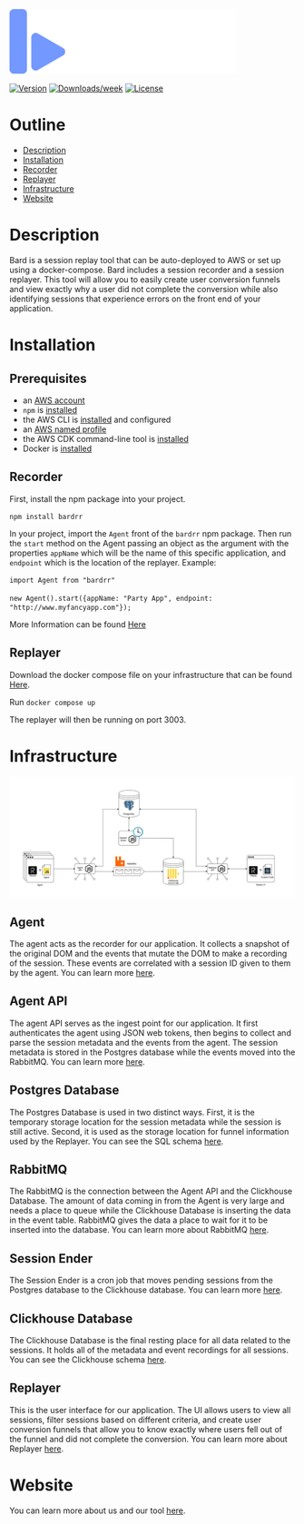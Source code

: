 <p align="left">
  <img src="https://github.com/bard-rr/.github/blob/main/profile/logo2.png?raw=true" width="400">
</p>
 
[![Version](https://img.shields.io/npm/v/bardrr)](https://www.npmjs.com/package/bardrr)
[![Downloads/week](https://img.shields.io/npm/dt/bardrr)](https://npmjs.org/package/bardrr)
[![License](https://img.shields.io/npm/l/monsoon-load-testing.svg)](https://github.com/minhphanhvu/bardrr/blob/master/package.json)

# Outline

- [Description](#Description)
- [Installation](#Installation)
- [Recorder](#Recorder)
- [Replayer](#Replayer)
- [Infrastructure](#Infrastructure)
- [Website](#website)

# Description

Bard is a session replay tool that can be auto-deployed to AWS or set up using a docker-compose. Bard includes a session recorder and a session replayer. This tool will allow you to easily create user conversion funnels and view exactly why a user did not complete the conversion while also identifying sessions that experience errors on the front end of your application.

# Installation

## Prerequisites

- an [AWS account](https://portal.aws.amazon.com/gp/aws/developer/registration/index.html?nc2=h_ct&src=default&tag=soumet-20)
- `npm` is [installed](https://www.npmjs.com/get-npm)
- the AWS CLI is [installed](https://docs.aws.amazon.com/cli/latest/userguide/install-cliv2.html?tag=soumet-20) and configured
- an [AWS named profile](https://docs.aws.amazon.com/cli/latest/userguide/cli-configure-profiles.html)
- the AWS CDK command-line tool is [installed](https://docs.aws.amazon.com/cdk/latest/guide/cli.html?tag=soumet-20)
- Docker is [installed](https://docs.docker.com/get-docker/)

## Recorder

First, install the npm package into your project.
 
```
npm install bardrr
```
 
In your project, import the `Agent` front of the `bardrr` npm package. Then run the `start` method on the Agent passing an object as the argument with
the properties `appName` which will be the name of this specific application, and `endpoint` which is the location of the replayer. Example:
 
```
import Agent from "bardrr"
 
new Agent().start({appName: "Party App", endpoint: "http://www.myfancyapp.com"});
```
 
More Information can be found [Here](https://github.com/bard-rr/agent)

## Replayer

Download the docker compose file on your infrastructure that can be found [Here](https://github.com/bard-rr/deploy).

Run `docker compose up`

The replayer will then be running on port 3003.


# Infrastructure

<p align="center">
  <img src="infra.JPG" width="1000">
</p>

## Agent

The agent acts as the recorder for our application. It collects a snapshot of the original DOM and the events that mutate the DOM to make a recording of the session. These events are correlated with a session ID given to them by the agent. You can learn more [here](https://github.com/bard-rr/agent).

## Agent API

The agent API serves as the ingest point for our application. It first authenticates the agent using JSON web tokens, then begins to collect and parse the session metadata and the events from the agent. The session metadata is stored in the Postgres database while the events moved into the RabbitMQ. You can learn more [here](https://github.com/bard-rr/agent-api).

## Postgres Database

The Postgres Database is used in two distinct ways. First, it is the temporary storage location for the session metadata while the session is still active. Second, it is used as the storage location for funnel information used by the Replayer. You can see the SQL schema [here](https://github.com/bard-rr/deploy/blob/main/postgres_initialization_scripts/bard.sql).

## RabbitMQ

The RabbitMQ is the connection between the Agent API and the Clickhouse Database. The amount of data coming in from the Agent is very large and needs a place to queue while the Clickhouse Database is inserting the data in the event table. RabbitMQ gives the data a place to wait for it to be inserted into the database. You can learn more about RabbitMQ [here](https://www.rabbitmq.com/).

## Session Ender

The Session Ender is a cron job that moves pending sessions from the Postgres database to the Clickhouse database. You can learn more [here](https://github.com/bard-rr/session_ender).

## Clickhouse Database

The Clickhouse Database is the final resting place for all data related to the sessions. It holds all of the metadata and event recordings for all sessions. You can see the Clickhouse schema [here](https://github.com/bard-rr/deploy/blob/main/clickhouse_initialization_scripts/clickhouse_schema.sql).

## Replayer

This is the user interface for our application. The UI allows users to view all sessions, filter sessions based on different criteria, and create user conversion funnels that allow you to know exactly where users fell out of the funnel and did not complete the conversion. You can learn more about Replayer [here](https://github.com/bard-rr/replayer-app).

# Website

You can learn more about us and our tool [here](oursupercoolwebsite.com).